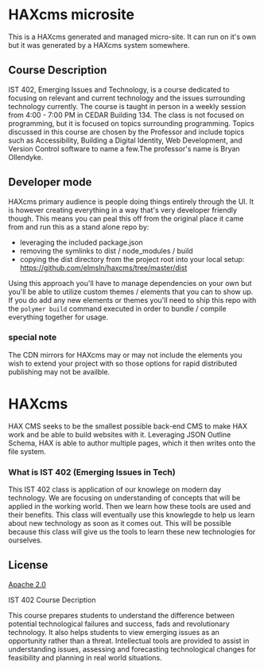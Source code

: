 # HAXcms microsite
This is a HAXcms generated and managed micro-site. It can run on it's own but it was generated by a HAXcms system somewhere.

## Course Description
IST 402, Emerging Issues and Technology, is a course dedicated to focusing on relevant and current technology and the issues surrounding technology currently. The course is taught in person in a weekly session from 4:00 - 7:00 PM in CEDAR Building 134. The class is not focused on programming, but it is focused on topics surrounding programming. Topics discussed in this course are chosen by the Professor and include topics such as Accessibility, Building a Digital Identity, Web Development, and Version Control software to name a few.The professor's name is Bryan Ollendyke.  

## Developer mode
HAXcms primary audience is people doing things entirely through the UI. It is however creating everything in a way that's very developer friendly though. This means you can peal this off from the original place it came from and run this as a stand alone repo by:

- leveraging the included package.json
- removing the symlinks to dist / node_modules / build
- copying the dist directory from the project root into your local setup: https://github.com/elmsln/haxcms/tree/master/dist

Using this approach you'll have to manage dependencies on your own but you'll be able to utilize custom themes / elements that you can to show up. If you do add any new elements or themes you'll need to ship this repo with the `polymer build` command executed in order to bundle / compile everything together for usage.

### special note
The CDN mirrors for HAXcms may or may not include the elements you wish to extend your project with so those options for rapid distributed publishing may not be availble.

# HAXcms
HAX CMS seeks to be the smallest possible back-end CMS to make HAX work and be able to build websites with it. Leveraging JSON Outline Schema, HAX is able to author multiple pages, which it then writes onto the file system.

### What is IST 402 (Emerging Issues in Tech)
This IST 402 class is application of our knowlege on modern day technology. We are focusing on understanding of concepts that will be applied in the working world. Then we learn how these tools are used and their benefits. This class will eventually use this knowlegde to help us learn about new technology as soon as it comes out. This will be possible because this class will give us the tools to learn these new technologies for ourselves.

## License
[Apache 2.0](LICENSE.md)

IST 402 Course Decription

This course prepares students to understand the difference between potential technological failures and success, fads and revolutionary technology. It also helps students to view emerging issues as an opportunity rather than a threat. Intellectual tools are provided to assist in understanding issues, assessing and forecasting technological changes for feasibility and planning in real world situations.
